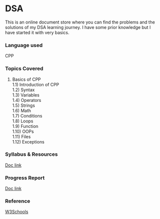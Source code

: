 # DSA
This is an online document store where you can find the problems and the solutions of my DSA learning journey. I have some prior knowledge but I have started it with very basics. 

### Language used
CPP

### Topics Covered
1. Basics of CPP  
  1.1)  Introduction of CPP  
  1.2)  Syntax  
  1.3)  Variables  
  1.4)  Operators  
  1.5)  Strings  
  1.6)  Math  
  1.7)  Conditions  
  1.8)  Loops  
  1.9)  Function  
  1.10) OOPs  
  1.11) Files  
  1.12) Exceptions  



### Syllabus & Resources
[Doc link](https://docs.google.com/document/d/1uidSEy_81BHVI2nQT2mZstnJYSlJQ_37MtWyEOrJMos/edit?usp=sharing)


### Progress Report
[Doc link](https://docs.google.com/document/d/1YKXdjh2aFecRnT2vS2c29Gy1wh2w3RxS1AQSm6Fg640/edit?usp=sharing)


### Reference
[W3Schools](https://www.w3schools.com/cpp/)